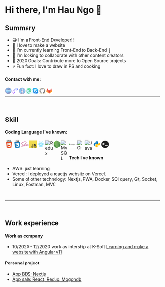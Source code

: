 # Hi there, I'm Hau Ngo 👋

## Summary

-   😀 I'm a Front-End Developer!!
-   🔭 I love to make a website
-   🌱 I’m currently learning Front-End to Back-End 🤣
-   👯 I’m looking to collaborate with other content creators
-   🥅 2020 Goals: Contribute more to Open Source projects
-   ⚡ Fun fact: I love to draw in PS and cooking

#### Contact with me:

[<img align="left" alt="codeSTACKr.com" width="22px" src="./images/icon/icons8-website-50.png" />][website]
[<img align="left" alt="codeSTACKr | Instagram" width="22px" src="./images/icon/icons8-call-50.png" />][phone]
[<img align="left" alt="codeSTACKr | Instagram" width="22px" src="./images/icon/icons8-facebook-50.png" />][facebook]
[<img align="left" alt="codeSTACKr | Instagram" width="22px" src="./images/icon/icons8-email-50.png" />][email]
[<img align="left" alt="codeSTACKr | Instagram" width="22px" src="./images/icon/icons8-skype-50.png" />][skype]
[<img align="left" alt="codeSTACKr | Instagram" width="22px" src="./images/icon/icons8-github-50.png" />][github]
[<img align="left" alt="codeSTACKr | Instagram" width="22px" src="./images/icon/icons8-gitlab-50.png" />][gitlab]
<br />

---

<br />

## Skill

#### Coding Language I've known:

<img align="left" alt="HTML5" width="26px" src="https://raw.githubusercontent.com/github/explore/80688e429a7d4ef2fca1e82350fe8e3517d3494d/topics/html/html.png" />
<img align="left" alt="CSS3" width="26px" src="https://raw.githubusercontent.com/github/explore/80688e429a7d4ef2fca1e82350fe8e3517d3494d/topics/css/css.png" />
<img align="left" alt="Sass" width="26px" src="https://raw.githubusercontent.com/github/explore/80688e429a7d4ef2fca1e82350fe8e3517d3494d/topics/sass/sass.png" />
<img align="left" alt="JavaScript" width="26px" src="https://raw.githubusercontent.com/github/explore/80688e429a7d4ef2fca1e82350fe8e3517d3494d/topics/javascript/javascript.png" />
<img align="left" alt="React" width="26px" src="https://raw.githubusercontent.com/github/explore/80688e429a7d4ef2fca1e82350fe8e3517d3494d/topics/react/react.png" />
<img align="left" alt="Redux" width="26px" src="https://img.icons8.com/color/48/000000/redux.png"/>
<img align="left" alt="Node.js" width="26px" src="https://raw.githubusercontent.com/github/explore/80688e429a7d4ef2fca1e82350fe8e3517d3494d/topics/nodejs/nodejs.png" />
<img align="left" alt="MySQL" width="26px" src="https://img.icons8.com/fluent/48/000000/mysql-logo.png"/>

<img align="left" alt="MongoDB" width="26px" src="https://raw.githubusercontent.com/github/explore/80688e429a7d4ef2fca1e82350fe8e3517d3494d/topics/mongodb/mongodb.png" />
<img align="left" alt="Git" width="26px" src="https://img.icons8.com/color/48/000000/git.png"/>
<img align="left" alt="Java" width="26px" src="https://img.icons8.com/color/48/000000/java-coffee-cup-logo.png"/>
<img align="left" alt="Python" width="26px" src="./images/icon/icons8-python-50.png" />
<img alt="Terminal" width="26px" src="https://raw.githubusercontent.com/github/explore/80688e429a7d4ef2fca1e82350fe8e3517d3494d/topics/terminal/terminal.png" />

#### Tech I've known

-   AWS: just learning
-   Vercel: I deployed a reactjs website on Vercel.
-   Some of other technology: Nextjs, PWA, Docker, SQl query, Git, Socket, Linux, Postman, MVC
<br />

---

<br />

## Work experience

#### Work as company

-   10/2020 - 12/2020 work as intership at K-Soft [Learning and make a website with Angular v11](https://typeracer-dbe37.web.app/)

#### Personal project

-   [App BĐS: Nextjs](http://bds-chu-quy-nextjs.vercel.app/)
-   [App sale: React, Redux, Mogondb](https://dev.to/codestackr/notion-youtube-a-powerful-combination-for-productivity-1def)

[website]: https://haungo2109.github.io/
[email]: ngovanhau1999@gmail.com
[phone]: 0383793662
[facebook]: https://www.facebook.com/haungo1999/
[skype]: ngovanhau1999
[github]: https://github.com/haungo2109
[gitlab]: https://gitlab.com/hau44161
